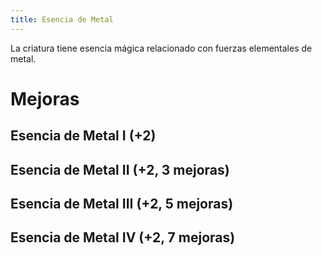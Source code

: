 ```yaml
---
title: Esencia de Metal
---
```


La criatura tiene esencia mágica relacionado con fuerzas elementales de metal.

# Mejoras

## Esencia de Metal I (+2)

## Esencia de Metal II (+2, 3 mejoras)

## Esencia de Metal III (+2, 5 mejoras)

## Esencia de Metal IV (+2, 7 mejoras)